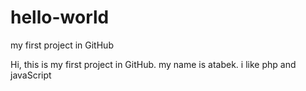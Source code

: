 # hello-world
my first project in GitHub

Hi, this is my first project in GitHub. 
my name is atabek. i like php and javaScript
